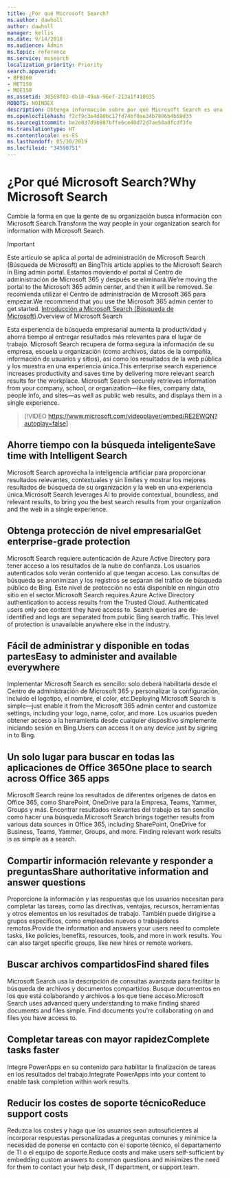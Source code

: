 ```yaml
---
title: ¿Por qué Microsoft Search?
ms.author: dawholl
author: dawholl
manager: kellis
ms.date: 9/14/2018
ms.audience: Admin
ms.topic: reference
ms.service: mssearch
localization_priority: Priority
search.appverid:
- BFB160
- MET150
- MOE150
ms.assetid: 38569f03-db18-49ab-96ef-213a1f410935
ROBOTS: NOINDEX
description: Obtenga información sobre por qué Microsoft Search es una búsqueda empresarial inteligente para el lugar de trabajo moderno.
ms.openlocfilehash: f2cf9c3e4d80bc17fd74bf0ae34b7886b4b69d33
ms.sourcegitcommit: be2e837d9b087bffe6ce40d72d7ae58a8fcdf3fe
ms.translationtype: HT
ms.contentlocale: es-ES
ms.lasthandoff: 05/30/2019
ms.locfileid: "34590751"
---
```

# <a name="why-microsoft-search"></a><span data-ttu-id="a850d-103">¿Por qué Microsoft Search?</span><span class="sxs-lookup"><span data-stu-id="a850d-103">Why Microsoft Search</span></span>

<span data-ttu-id="a850d-104">Cambie la forma en que la gente de su organización busca información con Microsoft Search.</span><span class="sxs-lookup"><span data-stu-id="a850d-104">Transform the way people in your organization search for information with Microsoft Search.</span></span> 

> [!IMPORTANT]
> <span data-ttu-id="a850d-105">Este artículo se aplica al portal de administración de Microsoft Search (Búsqueda de Microsoft) en Bing</span><span class="sxs-lookup"><span data-stu-id="a850d-105">This article applies to the Microsoft Search in Bing admin portal.</span></span> <span data-ttu-id="a850d-106">Estamos moviendo el portal al Centro de administración de Microsoft 365 y después se eliminará.</span><span class="sxs-lookup"><span data-stu-id="a850d-106">We’re moving the portal to the Microsoft 365 admin center, and then it will be removed.</span></span> <span data-ttu-id="a850d-107">Se recomienda utilizar el Centro de administración de Microsoft 365 para empezar.</span><span class="sxs-lookup"><span data-stu-id="a850d-107">We recommend that you use the Microsoft 365 admin center to get started.</span></span> <span data-ttu-id="a850d-108">[Introducción a Microsoft Search (Búsqueda de Microsoft)](overview-microsoft-search.md).</span><span class="sxs-lookup"><span data-stu-id="a850d-108">Overview of Microsoft Search</span></span>
  
<span data-ttu-id="a850d-p102">Esta experiencia de búsqueda empresarial aumenta la productividad y ahorra tiempo al entregar resultados más relevantes para el lugar de trabajo. Microsoft Search recupera de forma segura la información de su empresa, escuela u organización (como archivos, datos de la compañía, información de usuarios y sitios), así como los resultados de la web pública y los muestra en una experiencia única.</span><span class="sxs-lookup"><span data-stu-id="a850d-p102">This enterprise search experience increases productivity and saves time by delivering more relevant search results for the workplace. Microsoft Search securely retrieves information from your company, school, or organization—like files, company data, people info, and sites—as well as public web results, and displays them in a single experience.</span></span>

> [!VIDEO https://www.microsoft.com/videoplayer/embed/RE2EWQN?autoplay=false]
  
## <a name="save-time-with-intelligent-search"></a><span data-ttu-id="a850d-111">Ahorre tiempo con la búsqueda inteligente</span><span class="sxs-lookup"><span data-stu-id="a850d-111">Save time with Intelligent Search</span></span>

<span data-ttu-id="a850d-112">Microsoft Search aprovecha la inteligencia artificiar para proporcionar resultados relevantes, contextuales y sin límites y mostrar los mejores resultados de búsqueda de su organización y la web en una experiencia única.</span><span class="sxs-lookup"><span data-stu-id="a850d-112">Microsoft Search leverages AI to provide contextual, boundless, and relevant results, to bring you the best search results from your organization and the web in a single experience.</span></span>
  
## <a name="get-enterprise-grade-protection"></a><span data-ttu-id="a850d-113">Obtenga protección de nivel empresarial</span><span class="sxs-lookup"><span data-stu-id="a850d-113">Get enterprise-grade protection</span></span>

<span data-ttu-id="a850d-p103">Microsoft Search requiere autenticación de Azure Active Directory para tener acceso a los resultados de la nube de confianza. Los usuarios autenticados solo verán contenido al que tengan acceso. Las consultas de búsqueda se anonimizan y los registros se separan del tráfico de búsqueda público de Bing. Este nivel de protección no está disponible en ningún otro sitio en el sector.</span><span class="sxs-lookup"><span data-stu-id="a850d-p103">Microsoft Search requires Azure Active Directory authentication to access results from the Trusted Cloud. Authenticated users only see content they have access to. Search queries are de-identified and logs are separated from public Bing search traffic. This level of protection is unavailable anywhere else in the industry.</span></span>
  
## <a name="easy-to-administer-and-available-everywhere"></a><span data-ttu-id="a850d-118">Fácil de administrar y disponible en todas partes</span><span class="sxs-lookup"><span data-stu-id="a850d-118">Easy to administer and available everywhere</span></span>

<span data-ttu-id="a850d-119">Implementar Microsoft Search es sencillo: solo deberá habilitarla desde el Centro de administración de Microsoft 365 y personalizar la configuración, incluido el logotipo, el nombre, el color, etc.</span><span class="sxs-lookup"><span data-stu-id="a850d-119">Deploying Microsoft Search is simple—just enable it from the Microsoft 365 admin center and customize settings, including your logo, name, color, and more.</span></span> <span data-ttu-id="a850d-120">Los usuarios pueden obtener acceso a la herramienta desde cualquier dispositivo simplemente iniciando sesión en Bing.</span><span class="sxs-lookup"><span data-stu-id="a850d-120">Users can access it on any device just by signing in to Bing.</span></span>
  
## <a name="one-place-to-search-across-office-365-apps"></a><span data-ttu-id="a850d-121">Un solo lugar para buscar en todas las aplicaciones de Office 365</span><span class="sxs-lookup"><span data-stu-id="a850d-121">One place to search across Office 365 apps</span></span>

<span data-ttu-id="a850d-p105">Microsoft Search reúne los resultados de diferentes orígenes de datos en Office 365, como SharePoint, OneDrive para la Empresa, Teams, Yammer, Groups y más. Encontrar resultados relevantes del trabajo es tan sencillo como hacer una búsqueda.</span><span class="sxs-lookup"><span data-stu-id="a850d-p105">Microsoft Search brings together results from various data sources in Office 365, including SharePoint, OneDrive for Business, Teams, Yammer, Groups, and more. Finding relevant work results is as simple as a search.</span></span>
  
## <a name="share-authoritative-information-and-answer-questions"></a><span data-ttu-id="a850d-124">Compartir información relevante y responder a preguntas</span><span class="sxs-lookup"><span data-stu-id="a850d-124">Share authoritative information and answer questions</span></span>

<span data-ttu-id="a850d-p106">Proporcione la información y las respuestas que los usuarios necesitan para completar las tareas, como las directivas, ventajas, recursos, herramientas y otros elementos en los resultados de trabajo. También puede dirigirse a grupos específicos, como empleados nuevos o trabajadores remotos.</span><span class="sxs-lookup"><span data-stu-id="a850d-p106">Provide the information and answers your users need to complete tasks, like policies, benefits, resources, tools, and more in work results. You can also target specific groups, like new hires or remote workers.</span></span>
  
## <a name="find-shared-files"></a><span data-ttu-id="a850d-127">Buscar archivos compartidos</span><span class="sxs-lookup"><span data-stu-id="a850d-127">Find shared files</span></span>

<span data-ttu-id="a850d-p107">Microsoft Search usa la descripción de consultas avanzada para facilitar la búsqueda de archivos y documentos compartidos. Busque documentos en los que está colaborando y archivos a los que tiene acceso.</span><span class="sxs-lookup"><span data-stu-id="a850d-p107">Microsoft Search uses advanced query understanding to make finding shared documents and files simple. Find documents you're collaborating on and files you have access to.</span></span> 
  
## <a name="complete-tasks-faster"></a><span data-ttu-id="a850d-130">Completar tareas con mayor rapidez</span><span class="sxs-lookup"><span data-stu-id="a850d-130">Complete tasks faster</span></span>

<span data-ttu-id="a850d-131">Integre PowerApps en su contenido para habilitar la finalización de tareas en los resultados del trabajo.</span><span class="sxs-lookup"><span data-stu-id="a850d-131">Integrate PowerApps into your content to enable task completion within work results.</span></span>
  
## <a name="reduce-support-costs"></a><span data-ttu-id="a850d-132">Reducir los costes de soporte técnico</span><span class="sxs-lookup"><span data-stu-id="a850d-132">Reduce support costs</span></span>

<span data-ttu-id="a850d-133">Reduzca los costes y haga que los usuarios sean autosuficientes al incorporar respuestas personalizadas a preguntas comunes y minimice la necesidad de ponerse en contacto con el soporte técnico, el departamento de TI o el equipo de soporte.</span><span class="sxs-lookup"><span data-stu-id="a850d-133">Reduce costs and make users self-sufficient by embedding custom answers to common questions and minimizes the need for them to contact your help desk, IT department, or support team.</span></span>
  

